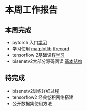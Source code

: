 

# 本周工作报告

## 本周完成
- pytorch 入门[学习](https://github.com/czHappy/BackgroundRemove/blob/master/%E5%B7%A5%E5%85%B7%E5%AD%A6%E4%B9%A0/pytorch_template.ipynb)
- 学习使用 [matplotlib](https://github.com/czHappy/BackgroundRemove/blob/master/%E5%B7%A5%E5%85%B7%E5%AD%A6%E4%B9%A0/matplotlib.ipynb)  [tfrecord](https://github.com/czHappy/BackgroundRemove/blob/master/%E5%B7%A5%E5%85%B7%E5%AD%A6%E4%B9%A0/TFRecords%E4%BD%BF%E7%94%A8.ipynb)
- tensorflow 2基础课程[学习](https://github.com/czHappy/BackgroundRemove/blob/master/%E5%B7%A5%E5%85%B7%E5%AD%A6%E4%B9%A0/tf2%E5%9F%BA%E7%A1%80.ipynb)
- bisenetv2大部分源码阅读 [基本结构](https://github.com/czHappy/BackgroundRemove/blob/master/bisenetv2%E5%AD%A6%E4%B9%A0/bisenetv2%E7%BB%93%E6%9E%84%E5%9B%BE.png)


## 待完成
  - bisenetv2训练详细过程
  - tensorflow2 经典卷积网络搭建
  - 公开数据集使用方法